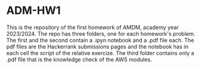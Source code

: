 # ADM-HW1
This is the repository of the first homework of AMDM, academy year 2023/2024. The repo has three folders, one for each homework's problem. The first and the second contain a .ipyn notebook and a .pdf file each. The pdf files are the Hackerrank submissions pages and the notebook has in each cell the script of the relative exercize. The third folder contains only a .pdf file that is the knowledge check of the AWS modules.
